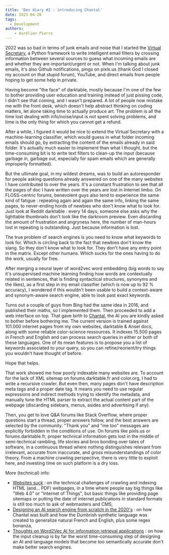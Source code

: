 ```yaml
---
title: 'Dev diary #2 : introducing Chantal'
date: 2023-04-28
tags:
  - Development
authors:
    - Aurélien Pierre
---
```


2022 was so bad in terms of junk emails and noise that I started the [Virtual Secretary](https://virtualsecretary.aurelienpierre.com/), a Python framework to write intelligent email filters by crossing information between several sources to guess what incoming emails are and whether they are important/urgent or not. When I'm talking about junk emails, it's also Github notifications, pings on pixls.us (thank God I closed my account on that stupid forum), YouTube, and direct emails from people hoping to get some help in private.

Having become "the face" of darktable, mostly because I'm one of the few to bother providing user education and training instead of just pissing code, I didn't see that coming, and I wasn't prepared. A lot of people now mistake me with the front desk, which doesn't help abstract thinking on coding matters, let alone taking time to actually produce art. The problem is all the time lost dealing with info/noise/input is not spent solving problems, and time is the only thing for which you cannot get a refund.

After a while, I figured it would be nice to extend the Virtual Secretary with a machine-learning classifier, which would guess in what folder incoming emails should go, by extracting the content of the emails already in said folder. It's actually much easier to implement than what I thought, but the time-consuming bit is to write text filters to clean-up the input (because garbage in, garbage out, especially for spam emails which are generally improperly formatted).

But the ultimate goal, in my wildest dreams, was to build an autoresponder for people asking questions already answered on one of the many websites I have contributed to over the years. It's a constant frustration to see that all the pages of doc I have written over the years are lost in Internet limbo. On FLOSS-centric forums, benevolent guys also tend to experience the same kind of fatigue : repeating again and again the same info, linking the same pages, to never-ending hords of newbies who don't know what to look for. Just look at Reddit darktable : every 14 days, someone else asks why the lighttable thumbnails don't look like the darkroom preview. Even discarding the amount of frustration and angryness here, the number of man-hours lost in repeating is outstanding. Just because information is lost.

The true problem of search engines is you need to know what keywords to look for. Which is circling back to the fact that newbies don't know the slang. So they don't know what to look for. They don't have any entry point in the matrix. Except other humans. Which sucks for the ones having to do the work, usually for free.

After merging a neural layer of word2vec word embedding (big words to say it's unsupervised machine learning finding how words are contextually related in sentences, that is finding syntactical structures, synonyms and the likes), as a first step in my email classifier (which is now up to 92 % accuracy), I wondered if this wouldn't been usable to build a context-aware and synonym-aware search engine, able to look past exact keywords.

Turns out a couple of guys from Bing had the same idea in 2016, and published their maths, so I implemented them. Then proceeded to add a web interface on top. That gave birth to [Chantal](https://chantal.aurelienpierre.com), the AI you are kindly asked to bother before bothering me. The current version is trained against 101.000 internet pages from my own websites, darktable & Ansel docs, along with some reliable color-science ressources. It indexes 15.500 pages in French and English and can process search queries in either or both of these languages. One of its mean features is to propose you a list of keywords associated to your query, so you can refine/reorient/try things you wouldn't have thought of before.

Hope that helps.

That work showed me how poorly indexable many websites are. To account for the lack of XML sitemap on forums.darktable.fr and color.org, I had to write a recursive crawler. But even then, many pages don't have description meta tags and a proper date tag. It means you need to use regular expressions and indirect methods trying to identify the metadata, and manually tune the HTML parser to extract the actual content part of the webpage (discarding sidebars, menus, asides and advertising if any).

Then, you get to love Q&A forums like Stack Overflow, where proper questions start a thread, proper answers follow, and the best answers are selected by the community. "Thank you" and "me too" messages are explicitly forbidden in the conditions of use. On forums like pixls.us or forums.darktable.fr, proper technical information gets lost in the middle of semi-technical rambling, life stories and bros bonding over tales of software, in a continuous thread where nothing distinguishes relevant from irrelevant, accurate from inaccurate, and gross misunderstandings of color theory. From a machine crawling perspective, there is very little to exploit here, and investing time on such platform is a dry loss.

More (technical) info:

- [Websites suck](https://eng.aurelienpierre.com/2023/04/websites-suck./) : on the technical challenges of crawling and indexing HTML (and… PDF) webpages, in a time where people say big things like "Web 4.0" or "Internet of Things", but basic things like providing page sitemaps or putting the date of internet publications in standard formats is still too much to ask of webmasters and CMS,
- [Designing an AI search engine from scratch in the 2020's](https://eng.aurelienpierre.com/2024/03/designing-an-ai-search-engine-from-scratch-in-the-2020s/) : on how Chantal was built and how the Dumbrish synthetic language was created to generalize natural French and English, plus some regex bonanza,
- [Thoughts on Word2Vec AI for information retrieval applications](https://eng.aurelienpierre.com/2025/05/thoughts-on-word2vec/) : on how the input cleanup is by far the worst time-consuming step of designing an AI and language models that become too semantically accurate don't make better search engines.
